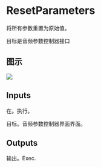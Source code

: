 # ResetParameters

将所有参数重置为原始值。

目标是音频参数控制器接口

## 图示

![]($-20221218-18064964.png)

## Inputs

在。执行。

目标。音频参数控制器界面界面。 

## Outputs

输出。Exec.
